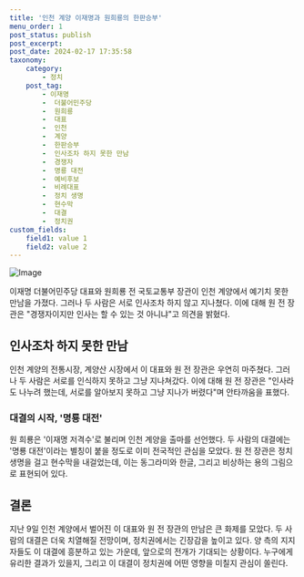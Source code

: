 ```yaml
---
title: '인천 계양 이재명과 원희룡의 한판승부'
menu_order: 1
post_status: publish
post_excerpt: 
post_date: 2024-02-17 17:35:58
taxonomy:
    category:
        - 정치
    post_tag:
        - 이재명
        -  더불어민주당
        -  원희룡
        -  대표
        -  인천
        -  계양
        -  한판승부
        -  인사조차 하지 못한 만남
        -  경쟁자
        -  명룡 대전
        -  예비후보
        -  비례대표
        -  정치 생명
        -  현수막
        -  대결
        -  정치권
custom_fields:
    field1: value 1
    field2: value 2
---
```


![Image](https://imgnews.pstatic.net/image/029/2024/02/11/0002854545_001_20240211103201085.jpg?type=w647)

이재명 더불어민주당 대표와 원희룡 전 국토교통부 장관이 인천 계양에서 예기치 못한 만남을 가졌다. 그러나 두 사람은 서로 인사조차 하지 않고 지나쳤다. 이에 대해 원 전 장관은 "경쟁자이지만 인사는 할 수 있는 것 아니냐"고 의견을 밝혔다. 
## 인사조차 하지 못한 만남
인천 계양의 전통시장, 계양산 시장에서 이 대표와 원 전 장관은 우연히 마주쳤다. 그러나 두 사람은 서로를 인식하지 못하고 그냥 지나쳐갔다. 이에 대해 원 전 장관은 "인사라도 나누려 했는데, 서로를 알아보지 못하고 그냥 지나가 버렸다"며 안타까움을 표했다.
### 대결의 시작, '명룡 대전'
원 희룡은 '이재명 저격수'로 불리며 인천 계양을 출마를 선언했다. 두 사람의 대결에는 '명룡 대전'이라는 별칭이 붙을 정도로 이미 전국적인 관심을 모았다. 원 전 장관은 정치 생명을 걸고 현수막을 내걸었는데, 이는 동그라미와 한글, 그리고 비상하는 용의 그림으로 표현되어 있다.
## 결론
지난 9일 인천 계양에서 벌어진 이 대표와 원 전 장관의 만남은 큰 화제를 모았다. 두 사람의 대결은 더욱 치열해질 전망이며, 정치권에서는 긴장감을 높이고 있다. 양 측의 지지자들도 이 대결에 흥분하고 있는 가운데, 앞으로의 전개가 기대되는 상황이다. 누구에게 유리한 결과가 있을지, 그리고 이 대결이 정치권에 어떤 영향을 미칠지 관심이 쏠린다.
